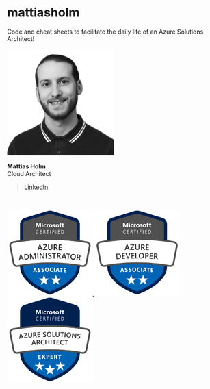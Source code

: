# mattiasholm
Code and cheat sheets to facilitate the daily life of an Azure Solutions Architect!

<img src="./img/mattiasholm.png" alt="Mattias Holm" width="250"/>

**Mattias Holm**\
Cloud Architect
>[LinkedIn](https://linkedin.com/in/holmmattias)

<br>

<a href="https://www.youracclaim.com/badges/4fb718ce-e074-4835-885e-04510f87e6e0/public_url"><img alt="Microsoft Certified: Azure Administrator Associate" src="./img/microsoft-certified-azure-administrator-associate.png" width="200">
<a href="https://www.youracclaim.com/badges/00058815-10e3-4b85-a8c5-bdce28a5a6db/public_url"><img alt="Microsoft Certified: Azure Developer Associate" src="./img/microsoft-certified-azure-developer-associate.png" width="200">
<a href="https://www.youracclaim.com/badges/b5798581-7430-472d-a362-5e0049786f23/public_url"><img alt="Microsoft Certified: Azure Solutions Architect Expert" src="./img/microsoft-certified-azure-solutions-architect-expert.png" width="200">